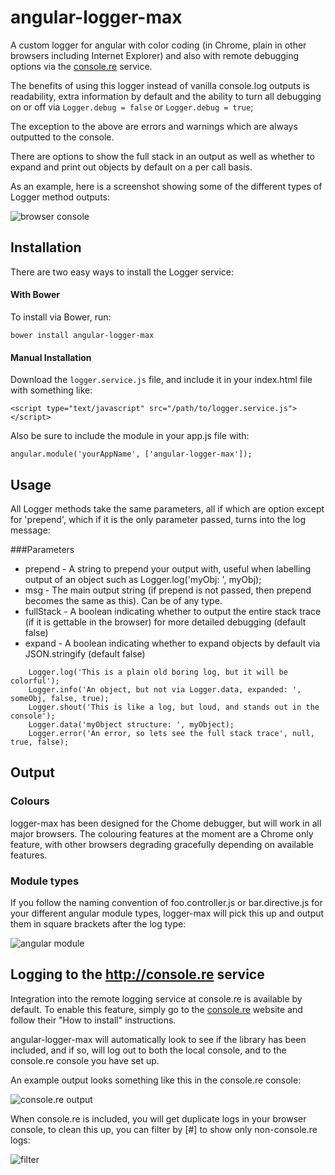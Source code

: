 # angular-logger-max
A custom logger for angular with color coding (in Chrome, plain in other browsers including Internet Explorer) and also with remote debugging options via the [console.re](console.re) service.

The benefits of using this logger instead of vanilla console.log outputs is readability, extra information by default and the ability to turn all debugging on or off via `Logger.debug = false` or `Logger.debug = true`;

The exception to the above are errors and warnings which are always outputted to the console.

There are options to show the full stack in an output as well as whether to expand and print out objects by default on a per call basis.

As an example, here is a screenshot showing some of the different types of Logger method outputs:

![browser console](https://cloud.githubusercontent.com/assets/294948/9345972/206910f2-465a-11e5-85a6-9f1b9e0365b1.png)

## Installation

There are two easy ways to install the Logger service:

#### With Bower

To install via Bower, run:

    bower install angular-logger-max

#### Manual Installation

Download the `logger.service.js` file, and include it in your index.html file with something like:

    <script type="text/javascript" src="/path/to/logger.service.js"></script>

Also be sure to include the module in your app.js file with:

    angular.module('yourAppName', ['angular-logger-max']);

## Usage

All Logger methods take the same parameters, all if which are option except for 'prepend', which if it is the only parameter passed, turns into the log message:

###Parameters

- prepend - A string to prepend your output with, useful when labelling output of an object such as Logger.log('myObj: ', myObj);
- msg - The main output string (if prepend is not passed, then prepend becomes the same as this). Can be of any type.
- fullStack - A boolean indicating whether to output the entire stack trace (if it is gettable in the browser) for more detailed debugging (default false)
- expand - A boolean indicating whether to expand objects by default via JSON.stringify (default false)

````
    Logger.log('This is a plain old boring log, but it will be colorful');
    Logger.info('An object, but not via Logger.data, expanded: ', someObj, false, true);
    Logger.shout('This is like a log, but loud, and stands out in the console');
    Logger.data('myObject structure: ', myObject);
    Logger.error('An error, so lets see the full stack trace', null, true, false);
````

## Output

### Colours
logger-max has been designed for the Chome debugger, but will work in all major browsers. The colouring features at the moment are a Chrome only feature, with other browsers degrading gracefully depending on available features.

### Module types
If you follow the naming convention of foo.controller.js or bar.directive.js for your different angular module types, logger-max will pick this up and output them in square brackets after the log type:

![angular module](https://cloud.githubusercontent.com/assets/294948/9346156/b0d1e108-465c-11e5-8b0e-699010e3898f.png)

## Logging to the http://console.re service

Integration into the remote logging service at console.re is available by default. To enable this feature, simply go to the [console.re](console.re) website and follow their "How to install" instructions.

angular-logger-max will automatically look to see if the library has been included, and if so, will log out to both the local console, and to the console.re console you have set up.

An example output looks something like this in the console.re console:

![console.re output](https://cloud.githubusercontent.com/assets/294948/9345973/206bcfb8-465a-11e5-8331-fede2190d5df.png)

When console.re is included, you will get duplicate logs in your browser console, to clean this up, you can filter by [#] to show only non-console.re logs:

![filter](https://cloud.githubusercontent.com/assets/294948/9345974/206c588e-465a-11e5-8ac5-da09ae1b0561.png)
